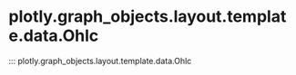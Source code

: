 # plotly.graph_objects.layout.template.data.Ohlc

::: plotly.graph_objects.layout.template.data.Ohlc
